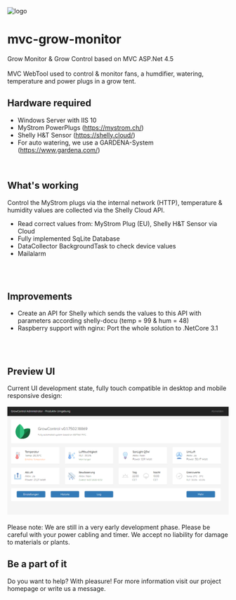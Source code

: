 <img src="http://srv01.hightechnix.at/growcontrol/content/images/growcontrol-logo.png" alt="logo" />

# mvc-grow-monitor
Grow Monitor &amp; Grow Control based on MVC ASP.Net 4.5
<br />
<br />
MVC WebTool used to control & monitor fans, a humdifier, watering, temperature and power plugs in a grow tent.
<br />

## Hardware required
- Windows Server with IIS 10
- MyStrom PowerPlugs (https://mystrom.ch/)
- Shelly H&amp;T Sensor (https://shelly.cloud/)
- For auto watering, we use a GARDENA-System (https://www.gardena.com/)
<br />

## What's working
Control the MyStrom plugs via the internal network (HTTP), temperature &amp; humidity values are collected via the Shelly Cloud API.
<br />
- Read correct values from: MyStrom Plug (EU), Shelly H&amp;T Sensor via Cloud
- Fully implemented SqLite Database
- DataCollector BackgroundTask to check device values
- Mailalarm
<br />
<br />

## Improvements
- Create an API for Shelly which sends the values to this API with parameters according shelly-docu (temp = 99 & hum = 48)
- Raspberry support with nginx: Port the whole solution to .NetCore 3.1
<br />
<br />

## Preview UI
Current UI development state, fully touch compatible in desktop and mobile responsive design:
<br />
<br />
<img src="preview.png" alt="preview" />
<br />
<br />
Please note: We are still in a very early development phase. Please be careful with your power cabling and timer. We accept no liability for damage to materials or plants.
<br />

## Be a part of it
Do you want to help? With pleasure! For more information visit our project homepage or write us a message.
<br />
<br />
